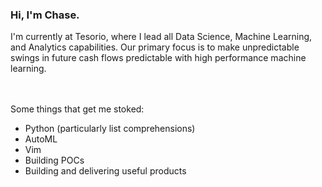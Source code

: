 ### Hi, I'm Chase.

I'm currently at Tesorio, where I lead all Data Science, Machine Learning, and Analytics capabilities.  Our primary focus is to make unpredictable swings in future cash flows predictable with high performance machine learning.
  
<br><br>
Some things that get me stoked:
- Python (particularly list comprehensions)
- AutoML 
- Vim
- Building POCs
- Building and delivering useful products

